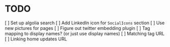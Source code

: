 # TODO

[ ] Set up algolia search
[ ] Add LinkedIn icon for `SocialIcons` section
[ ] Use new pictures for pages
[ ] Figure out twitter embedding plugin
[ ] Tag mapping to display names? (or just use display names)
[ ] Matching tag URL
[ ] Linking home updates URL
